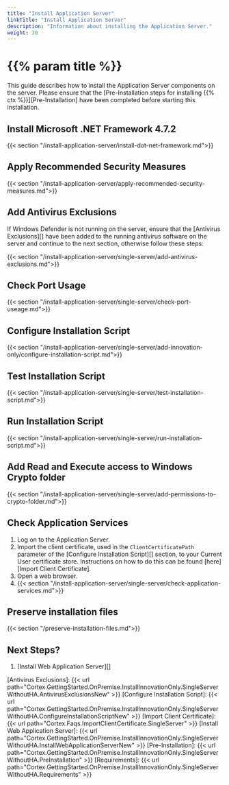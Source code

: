 ```yaml
---
title: "Install Application Server"
linkTitle: "Install Application Server"
description: "Information about installing the Application Server."
weight: 30
---
```


# {{% param title %}}

This guide describes how to install the Application Server components on the server. Please ensure that the [Pre-Installation steps for installing {{% ctx %}}][Pre-Installation] have been completed before starting this installation.

## Install Microsoft .NET Framework 4.7.2

{{< section "/install-application-server/install-dot-net-framework.md">}}

## Apply Recommended Security Measures

{{< section "/install-application-server/apply-recommended-security-measures.md">}}

## Add Antivirus Exclusions

If Windows Defender is not running on the server, ensure that the [Antivirus Exclusions][] have been added to the running antivirus software on the server and continue to the next section, otherwise follow these steps:

{{< section "/install-application-server/single-server/add-antivirus-exclusions.md">}}

## Check Port Usage

{{< section "/install-application-server/single-server/check-port-useage.md">}}

## Configure Installation Script

{{< section "/install-application-server/single-server/add-innovation-only/configure-installation-script.md">}}

## Test Installation Script

{{< section "/install-application-server/single-server/test-installation-script.md">}}

## Run Installation Script

{{< section "/install-application-server/single-server/run-installation-script.md">}}

## Add Read and Execute access to Windows Crypto folder  

{{< section "/install-application-server/single-server/add-permissions-to-crypto-folder.md">}}

## Check Application Services

1. Log on to the Application Server.
1. Import the client certificate, used in the `ClientCertificatePath` parameter of the [Configure Installation Script][] section, to your Current User certificate store. Instructions on how to do this can be found [here][Import Client Certificate].
1. Open a web browser.
1. {{< section "/install-application-server/single-server/check-application-services.md">}}

## Preserve installation files

{{< section "/preserve-installation-files.md">}}

## Next Steps?

1. [Install Web Application Server][]

[Antivirus Exclusions]: {{< url path="Cortex.GettingStarted.OnPremise.InstallInnovationOnly.SingleServerWithoutHA.AntivirusExclusionsNew" >}}
[Configure Installation Script]:  {{< url path="Cortex.GettingStarted.OnPremise.InstallInnovationOnly.SingleServerWithoutHA.ConfigureInstallationScriptNew" >}}
[Import Client Certificate]: {{< url path="Cortex.Faqs.ImportClientCertificate.SingleServer" >}}
[Install Web Application Server]: {{< url path="Cortex.GettingStarted.OnPremise.InstallInnovationOnly.SingleServerWithoutHA.InstallWebApplicationServerNew" >}}
[Pre-Installation]: {{< url path="Cortex.GettingStarted.OnPremise.InstallInnovationOnly.SingleServerWithoutHA.PreInstallation" >}}
[Requirements]: {{< url path="Cortex.GettingStarted.OnPremise.InstallInnovationOnly.SingleServerWithoutHA.Requirements" >}}
